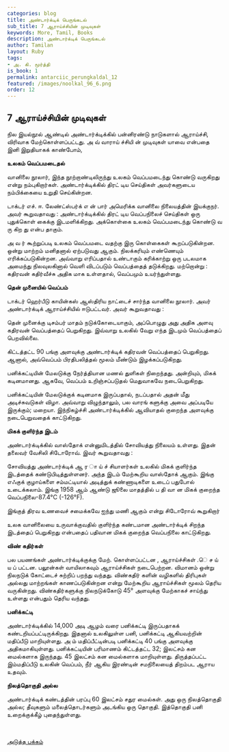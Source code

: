 ```yaml
---
categories: blog
title: அண்டார்க்டிக் பெருங்கடல்
sub_title: 7 ஆராய்ச்சியின் முடிவுகள்
keywords: More, Tamil, Books
description: அண்டார்க்டிக் பெருங்கடல்
author: Tamilan
layout: Ruby
tags:
- அ. கி. மூர்த்தி
is_book: 1
permalink: antarciic_perungkaldal_12
featured: /images/noolkal_96_6.png
order: 12
---
```

## 7 ஆராய்ச்சியின் முடிவுகள்

நில இயல்நூல் ஆண்டில் அண்டார்க்டிக்கில் பன்னிரண்டு நாடுகளால் ஆராய்ச்சி, விரிவாக மேற்கொள்ளப்பட்டது. அ வ் வாராய் ச்சியி ன் முடிவுகள் யாவை என்பதை இனி இறுதியாகக் காண்போம்,

**உலகம் வெப்பமடைதல்**

வானிலை நூலார், இந்த நூற்றாண்டிலிருந்து உலகம் வெப்பமடைந்து கொண்டு வருகிறது என்று நம்புகிறார்கள். அண்டார்க்டிக்கில் திரட் டிய செய்திகள் அவர்களுடைய நம்பிக்கையை உறுதி செய்கின்றன.

டாக்டர் எச். ஈ. லேண்ட்ஸ்பர்க் எ ன் பார் அமெரிக்க வானிலை நிலையத்தின் இயக்குநர். அவர் கூறுவதாவது : அண்டார்க்டிக்கில் திரட் டிய வெப்பநிலைச் செய்திகள் ஒரு புதுக்கொள் கைக்கு இடமளிக்கிறது. அக்கொள்கை உலகம் வெப்பமடைந்து கொண்டு வ ரு கிற து என்ப தாகும்.

அ வ ர் கூற்றுப்படி உலகம் வெப்பமடை வதற்கு இரு கொள்கைகள் கூறப்படுகின்றன. ஒன்று மாற்றம் மனிதனால் ஏற்படுவது ஆகும். நிலக்கரியும் எண்ணெயும் எரிக்கப்படுகின்றன. அவ்வாறு எரிப்பதால் உண்டாகும் கரிக்காற்று ஒரு படலமாக அமைந்து நிலவுலகினால் வெளி விடப்படும் வெப்பத்தைத் தடுக்கிறது. மற்றொன்று : கதிரவன் கதிர்வீச்சு அதிக மாக உள்ளதால், வெப்பமும் உயர்ந்துள்ளது.

**தென் முனையில் வெப்பம்**

டாக்டர் ஹெர்பீடு காயின்கஸ் ஆஸ்திரிய நாட்டைச் சார்ந்த வானிலை நூலார். அவர் அண்டார்க்டிக் ஆராய்ச்சியில் ஈடுபட்டவர். அவர் கூறுவதாவது :

தென் முனைக்கு டிசம்பர் மாதம் நடுக்கோடையாகும், அப்பொழுது அது அதிக அளவு கதிரவன் வெப்பத்தைப் பெறுகிறது. இவ்வாறு உலகில் வேறு எந்த இடமும் வெப்பத்தைப் பெறவில்லை.

கிட்டத்தட்ட 90 பங்கு அளவுக்கு அண்டார்க்டிக் கதிரவன் வெப்பத்தைப் பெறுகிறது. ஆனால், அவ்வெப்பம் பிரதிபலித்தல் மூலம் மீண்டும் இழக்கப்படுகிறது.

பனிக்கட்டியின் மேலடுக்கு நேர்த்தியான மணல் துளிகள் நிறைந்தது. அன்றியும், மிகக் கடினமானது. ஆகவே, வெப்பம் உறிஞ்சப்படுதல் மெதுவாகவே நடைபெறுகிறது.

பனிக்கட்டியின் மேலடுக்குக் கடினமாக இருப்பதால், நடப்பதால் அதன் மீது அடிச்சுவடுகள் விழா. அவ்வாறு விழுந்தாலும், பல வாரங் களுக்கு அவை அப்படியே இருக்கும்; மறையா. இந்நிகழ்ச்சி அண்டார்க்டிக்கில் ஆவியாதல் குறைந்த அளவுக்கு நடைபெறுவதைக் காட்டுகிறது. ﻿

**மிகக் குளிர்ந்த இடம்**

அண்டார்க்டிக்கில் வாஸ்தோக் என்னுமிடத்தில் சோவியத்து நிலையம் உள்ளது. இதன் தலைவர் வேசிலி சிடோரோவ். இவர் கூறுவதாவது :

சோவியத்து அண்டார்க்டிக் ஆ ர ா ய் ச் சியாளர்கள் உலகில் மிகக் குளிர்ந்த இடத்தைக் கண்டுபிடித்துள்ளனர். அந்த இடம் மேற்கூறிய வாஸ்தோக் ஆகும். இங்கு எஃகுக் குழாய்களை சம்மட்டியால் அடித்துக் கண்ணாடிகளை உடைப் பதுபோல் உடைக்கலாம். இங்கு 1958 ஆம் ஆண்டு ஜூலை மாதத்தில் ப தி வா ன மிகக் குறைந்த வெப்பநிலை-87.4°C (-126°F).

இங்குத் திரவ உணவைச் சமைக்கவே ஐந்து மணி ஆகும் என்று சிடோரோவ் கூறுகிறார்

உலக வானிலையை உருவாக்குவதில் குளிர்ந்த கண்டமான அண்டார்க்டிக் சிறந்த இடத்தைப் பெறுகிறது என்பதைப் பதிவான மிகக் குறைந்த வெப்பநிலை காட்டுகிறது.

**விண் கதிர்கள்**

பல பயணங்கள் அண்டார்க்டிக்குக்கு மேற். கொள்ளப்பட்டன , ஆராய்ச்சிகள் .ெ ச ய் ய ப் பட்டன. பலூன்கள் வாயிலாகவும் ஆராய்ச்சிகள் நடைபெற்றன. விமானம் ஒன்று நிலநடுக் கோட்டைச் சுற்றிப் பறந்து வந்தது. விண்கதிர் களின் வழிகளில் திரிபுகள் அல்லது மாற்றங்கள் காணப்படுகின்றன என்று மேற்கூறிய ஆராய்ச்சிகள் மூலம் தெரிய வருகின்றது. விண்கதிர்களுக்கு நிலநடுக்கோடு 45° அளவுக்கு மேற்காகச் சாய்ந்து உள்ளது என்பதும் தெரிய வந்தது.

**பனிக்கட்டி**

அண்டார்க்டிக்கில் 14,000 அடி ஆழம் வரை பனிக்கட்டி இருப்பதாகக் கண்டறியப்பட்டிருக்கிறது. இதனால் உலகிலுள்ள பனி, பனிக்கட்டி ஆகியவற்றின் மதிப்பீடு மாறியுள்ளது. அ ம் மதிப்பீட்டின்படி பனிக்கட்டி 40 பங்கு அளவுக்கு அதிகமாகியுள்ளது. பனிக்கட்டியின் பரிமாணம் கிட்டத்தட்ட 32; இலட்சம் கன மைல்களாக இருந்தது. 45 இலட்சம் கன மைல்களாக மாறியுள்ளது. திருத்தப்பட்ட இம்மதிப்பீடு உலகின் வெப்பம், நீர் ஆகிய இரண்டின் சமநிலையைத் திறம்பட ஆராய உதவும்.

**நிலத்தொகுதி அல்ல**

அண்டார்க்டிக் கண்டத்தின் பரப்பு 60 இலட்சம் சதுர மைல்கள். அது ஒரு நிலத்தொகுதி அல்ல; தீவுகளும் மலைத்தொடர்களும் அடங்கிய ஒரு தொகுதி. இத்தொகுதி பனி உறைக்குக்கீழ் புதைந்துள்ளது.

﻿

[அடுத்த பக்கம்](antarciic_perungkaldal_13)